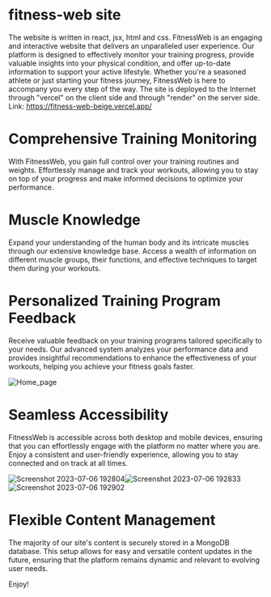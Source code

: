 # fitness-web site

The website is written in react, jsx, html and css.
FitnessWeb is an engaging and interactive website that delivers an unparalleled user experience. Our platform is designed to effectively monitor your training progress, provide valuable insights into your physical condition, and offer up-to-date information to support your active lifestyle. Whether you're a seasoned athlete or just starting your fitness journey, FitnessWeb is here to accompany you every step of the way.
The site is deployed to the Internet through "vercel" on the client side and through "render" on the server side.
Link: https://fitness-web-beige.vercel.app/


# Comprehensive Training Monitoring
With FitnessWeb, you gain full control over your training routines and weights. Effortlessly manage and track your workouts, allowing you to stay on top of your progress and make informed decisions to optimize your performance.

# Muscle Knowledge
Expand your understanding of the human body and its intricate muscles through our extensive knowledge base. Access a wealth of information on different muscle groups, their functions, and effective techniques to target them during your workouts.

# Personalized Training Program Feedback
Receive valuable feedback on your training programs tailored specifically to your needs. Our advanced system analyzes your performance data and provides insightful recommendations to enhance the effectiveness of your workouts, helping you achieve your fitness goals faster.

![Home_page](https://github.com/sbhtknni/fitness-web/assets/109150591/5bcbb75b-2890-4763-8d77-633aade49b04)


# Seamless Accessibility
FitnessWeb is accessible across both desktop and mobile devices, ensuring that you can effortlessly engage with the platform no matter where you are. Enjoy a consistent and user-friendly experience, allowing you to stay connected and on track at all times.

![Screenshot 2023-07-06 192804](https://github.com/sbhtknni/fitness-web/assets/109150591/efc0fe5e-678b-493a-95e0-368af4deac76)![Screenshot 2023-07-06 192833](https://github.com/sbhtknni/fitness-web/assets/109150591/b169f996-af08-400a-92f0-c8464e66aec5)![Screenshot 2023-07-06 192902](https://github.com/sbhtknni/fitness-web/assets/109150591/d62e5dd8-90ba-4ac6-b404-4e9080610beb)




# Flexible Content Management
The majority of our site's content is securely stored in a MongoDB database. This setup allows for easy and versatile content updates in the future, ensuring that the platform remains dynamic and relevant to evolving user needs.

Enjoy!
